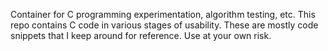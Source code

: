 Container for C programming experimentation, algorithm testing, etc. This repo
contains C code in various stages of usability. These are mostly code snippets
that I keep around for reference. Use at your own risk.
